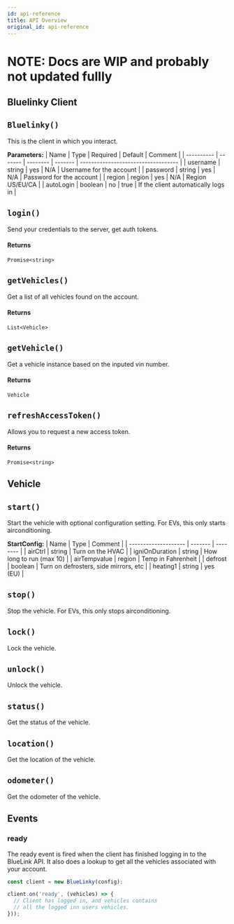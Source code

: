 ```yaml
---
id: api-reference
title: API Overview
original_id: api-reference
---
```


# NOTE: Docs are WIP and probably not updated fullly

## Bluelinky Client

## `Bluelinky()`

This is the client in which you interact.

**Parameters:**
| Name | Type | Required | Default | Comment |
| ---------- | ------- | -------- | ------- | ----------------------------------- |
| username | string | yes | N/A | Username for the account |
| password | string | yes | N/A | Password for the account |
| region | region | yes | N/A | Region US/EU/CA |
| autoLogin | boolean | no | true | If the client automatically logs in |

## `login()`

Send your credentials to the server, get auth tokens.

#### Returns

`Promise<string>`

## `getVehicles()`

Get a list of all vehicles found on the account.

#### Returns

`List<Vehicle>`

## `getVehicle()`

Get a vehicle instance based on the inputed vin number.

#### Returns

`Vehicle`

## `refreshAccessToken()`

Allows you to request a new access token.

#### Returns

`Promise<string>`

## Vehicle

## `start()`

Start the vehicle with optional configuration setting.
For EVs, this only starts airconditioning.

**StartConfig:**
| Name | Type | Comment |
| -------------------- | ------- | -------- |
| airCtrl | string | Turn on the HVAC |
| igniOnDuration | string | How long to run (max 10) |
| airTempvalue | region | Temp in Fahrenheit |
| defrost | boolean | Turn on defrosters, side mirrors, etc |
| heating1 | string | yes (EU) |

## `stop()`

Stop the vehicle.
For EVs, this only stops airconditioning.

## `lock()`

Lock the vehicle.

## `unlock()`

Unlock the vehicle.

## `status()`

Get the status of the vehicle.

## `location()`

Get the location of the vehicle.

## `odometer()`

Get the odometer of the vehicle.

## Events

### ready

The ready event is fired when the client has finished logging in to the BlueLink API. It also does a lookup to get all the vehicles associated with your account.

```js
const client = new BlueLinky(config);

client.on('ready', (vehicles) => {
  // Client has logged in, and vehicles contains
  // all the logged inn users vehicles.
}));
```
